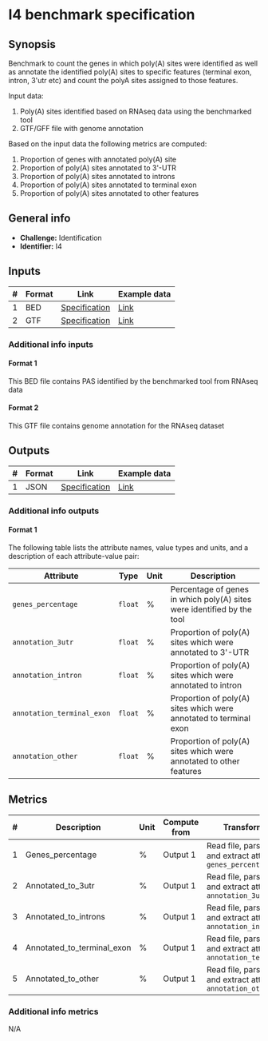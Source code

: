 # I4 benchmark specification

## Synopsis

Benchmark to count the genes in which poly(A) sites were identified as well as annotate the identified poly(A) sites to specific features (terminal exon, intron, 3'utr etc) and count the polyA sites assigned to those features.

Input data:

1. Poly(A) sites identified based on RNAseq data using the benchmarked tool
2. GTF/GFF file with genome annotation

Based on the input data the following metrics are computed:

1. Proportion of genes with annotated poly(A) site
2. Proportion of poly(A) sites annotated to 3'-UTR
3. Proportion of poly(A) sites annotated to introns
4. Proportion of poly(A) sites annotated to terminal exon
5. Proportion of poly(A) sites annotated to other features


## General info

* **Challenge:** Identification
* **Identifier:** I4

## Inputs

| # | Format | Link | Example data |
  | --- | --- | --- | --- |
  | 1 | BED | [Specification][spec-bed] | [Link][in1] |
  | 2 | GTF | [Specification][spec-gtf] | [Link][in2] |

### Additional info inputs
  
#### Format 1

This BED file contains PAS identified by the benchmarked tool from RNAseq data

#### Format 2

This GTF file contains genome annotation for the RNAseq dataset

## Outputs

| # | Format | Link | Example data |
  | --- | --- | --- | --- |
  | 1 | JSON | [Specification][spec-json] | [Link][out1] |
  
### Additional info outputs

#### Format 1
  
  The following table lists the attribute names, value types and units, and a
description of each attribute-value pair:
  
  | Attribute | Type | Unit | Description |
  | --- | --- | --- | --- |
  | `genes_percentage` | `float` | % | Percentage of genes in which poly(A) sites were identified by the tool |
  | `annotation_3utr` | `float` | % | Proportion of poly(A) sites which were annotated to 3'-UTR |
  | `annotation_intron` | `float` | % | Proportion of poly(A) sites which were annotated to intron |
  | `annotation_terminal_exon` | `float` | % | Proportion of poly(A) sites which were annotated to terminal exon |
  | `annotation_other` | `float` | % | Proportion of poly(A) sites which were annotated to other features |
  
## Metrics
  
  | # | Description | Unit | Compute from | Transformations | Type after transformations | Additional comments |
  | --- | --- | --- | --- | --- | --- | --- |
  | 1 | Genes_percentage | % | Output 1 | Read file, parse JSON and extract attribute `genes_percentage` | `vector` | N/A |
  | 2 | Annotated_to_3utr | % | Output 1 | Read file, parse JSON and extract attribute `annotation_3utr` | `vector` | N/A |
  | 3 | Annotated_to_introns | % | Output 1 | Read file, parse JSON and extract attribute `annotation_intron` | `vector` | N/A |
  | 4 | Annotated_to_terminal_exon | % | Output 1 | Read file, parse JSON and extract attribute `annotation_terminal_exon` | `vector` | N/A |
  | 5 | Annotated_to_other | % | Output 1 | Read file, parse JSON and extract attribute `annotation_other` | `vector` | N/A |
  
### Additional info metrics
  
  N/A

[//]: # (References)
  
  [in1]: ./example_files/input1.bed
[in2]: ./example_files/input2.gtf
[out1]: ./example_files/output1.json
[spec-json]: <https://www.ecma-international.org/publications-and-standards/standards/ecma-404/>
  [spec-bed]: <https://genome.ucsc.edu/FAQ/FAQformat.html#format1>
  [spec-gtf]: <https://genome.ucsc.edu/FAQ/FAQformat.html#format4>
  